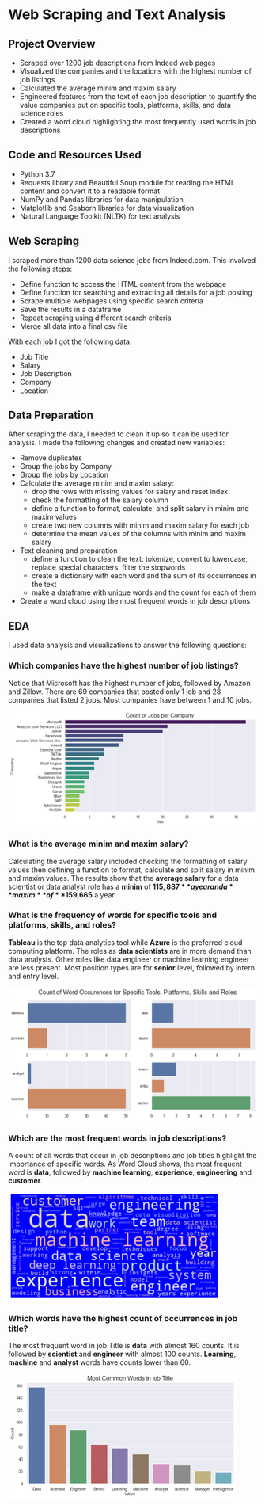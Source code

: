 # Web Scraping and Text Analysis 

## Project Overview
-	Scraped over 1200 job descriptions from Indeed web pages
-	Visualized the companies and the locations with the highest number of job listings
-	Calculated the average minim and maxim salary 
-	Engineered features from the text of each job description to quantify the value companies put on specific tools, platforms, skills, and data science roles
-	Created a word cloud highlighting the most frequently used words in job descriptions

## Code and Resources Used
- Python 3.7
- Requests library and Beautiful Soup module for reading the HTML content and convert it to a readable format
- NumPy and Pandas libraries for data manipulation
- Matplotlib and Seaborn libraries for data visualization
- Natural Language Toolkit (NLTK) for text analysis

## Web Scraping
I scraped more than 1200 data science jobs from Indeed.com. This involved the following steps:
- Define function to access the HTML content from the webpage
- Define function for searching and extracting all details for a job posting
- Scrape multiple webpages using specific search criteria
- Save the results in a dataframe
- Repeat scraping using different search criteria
- Merge all data into a final csv file

With each job I got the following data:
- Job Title
- Salary
- Job Description
- Company
- Location

## Data Preparation
After scraping the data, I needed to clean it up so it can be used for analysis. I made the following changes and created new variables:
-	Remove duplicates
-	Group the jobs by Company
-	Group the jobs by Location
-	Calculate the average minim and maxim salary:
     -	drop the rows with missing values for salary and reset index
     -	check the formatting of the salary column
     -	define a function to format, calculate, and split salary in minim and maxim values
     -	create two new columns with minim and maxim salary for each job 
     -	determine the mean values of the columns with minim and maxim salary
-	Text cleaning and preparation
    -	define a function to clean the text: tokenize, convert to lowercase, replace special characters, filter the stopwords
    -	create a dictionary with each word and the sum of its occurrences in the text
    -	make a dataframe with unique words and the count for each of them
-	Create a word cloud using the most frequent words in job descriptions

## EDA
I used data analysis and visualizations to answer the following questions:
<br/>

### Which companies have the highest number of job listings?

Notice that Microsoft has the highest number of jobs, followed by Amazon and Zillow. There are 69 companies that posted only 1 job and 28 companies that listed 2 jobs. Most companies have between 1 and 10 jobs.

![Jobs by Company](da2_jobs_comp.png)
<br/>


### What is the average minim and maxim salary?

Calculating the average salary included checking the formatting of salary values then defining a function to format, calculate and split salary in minim and maxim values. 
The results show that the **average salary** for a data scientist or data analyst role has a **minim** of **$115,887** a year and a **maxim** of **$159,665** a year.
<br/>


### What is the frequency of words for specific tools and platforms, skills, and roles?

**Tableau** is the top data analytics tool while **Azure** is the preferred cloud computing platform. The roles as **data scientists** are in more demand than data analysts. Other roles like data engineer or machine learning engineer are less present. Most position types are for **senior** level, followed by intern and entry level.

![Jobs by Platforms and Tools](da2_tools_roles.png)
<br/>


### Which are the most frequent words in job descriptions?

A count of all words that occur in job descriptions and job titles highlight the importance of specific words. As Word Cloud shows, the most frequent word is **data**, followed by **machine learning**, **experience**, **engineering** and **customer**.

![Jobs by Company](da2_word_cloud.png)
<br/>


### Which words have the highest count of occurrences in job title?

The most frequent word in job Title is **data** with almost 160 counts. It is followed by **scientist** and **engineer** with almost 100 counts. **Learning**, **machine** and **analyst** words have counts lower than 60.

![Most Frequent Words in Job Title](da2_word_title.png)





